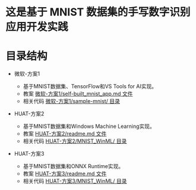 # 这是基于 MNIST 数据集的手写数字识别应用开发实践

# 目录结构

- 微软-方案1

    - 基于MNIST数据集、TensorFlow和VS Tools for AI实现。
    - 教案 [微软-方案1/self-built_mnist_app.md 文件](./微软-方案1/self-built_mnist_app.md)
    - 相关代码 [微软-方案1/sample-mnist/ 目录](./微软-方案1/sample-mnist/)
	
- HUAT-方案2

    - 基于MNIST数据集和Windows Machine Learning实现。
	- 教案 [HUAT-方案2/readme.md 文件](./HUAT-方案2/readme.md)
	-  相关代码 [HUAT-方案2/MNIST_WinML/ 目录](./HUAT-方案2/MNIST_WinML/)

- HUAT-方案3

    - 基于MNIST数据集和ONNX Runtime实现。
	- 教案 [HUAT-方案3/readme.md 文件](./HUAT-方案3/readme.md)
	-  相关代码 [HUAT-方案3/MNIST_WinML/ 目录](./HUAT-方案3/MNIST_OnnxRuntime/)